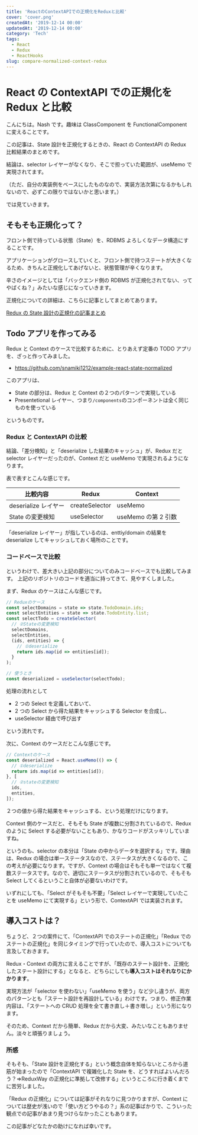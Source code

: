 ```yaml
---
title: 'ReactのContextAPIでの正規化をReduxと比較'
cover: 'cover.png'
createdAt: '2019-12-14 00:00'
updatedAt: '2019-12-14 00:00'
category: 'Tech'
tags:
  - React
  - Redux
  - ReactHooks
slug: compare-normalized-context-redux
---
```


# React の ContextAPI での正規化を Redux と比較

こんにちは。Nash です。趣味は ClassComponent を FunctionalComponent に変えることです。

この記事は、State 設計を正規化するときの、React の ContextAPI の Redux 比較結果のまとめです。

結論は、selector レイヤーがなくなり、そこで担っていた範囲が、useMemo で実現されてます。

（ただ、自分の実装例をベースにしたものなので、実装方法次第になるかもしれないので、必ずこの限りではないかと思います。）

では見ていきます。

## そもそも正規化って？

フロント側で持っている状態（State）を、RDBMS よろしくなデータ構造にすることです。

アプリケーションがグロースしていくと、フロント側で持つステートが大きくなるため、きちんと正規化してあげないと、状態管理が辛くなります。

辛さのイメージとしては「バックエンド側の RDBMS が正規化されてない、ってやばくね？」みたいな感じになっていきます。

正規化についての詳細は、こちらに記事としてまとめてあります。

[Redux の State 設計の正規化の記事まとめ](./investigate-redux-state-architecture)

## Todo アプリを作ってみる

Redux と Context のケースで比較するために、とりあえず定番の TODO アプリを、ざっと作ってみました。

- https://github.com/snamiki1212/example-react-state-normalized

このアプリは、

- State の部分は、Redux と Context の２つのパターンで実現している
- Presentetional レイヤー、つまり`/components`のコンポーネントは全く同じものを使っている

というものです。

### Redux と ContextAPI の比較

結論、「差分検知」と「deserialize した結果のキャッシュ」が、Redux だと selector レイヤーだったのが、Context だと useMemo で実現されるようになります。

表で表すとこんな感じです。

| 比較内容             | Redux          | Context             |
| -------------------- | -------------- | ------------------- |
| deserialize レイヤー | createSelector | useMemo             |
| State の変更検知     | useSelector    | useMemo の第 2 引数 |

「deserialize レイヤー」が指しているのは、enttiy/domain の結果を deserialize してキャッシュしておく場所のことです。

### コードベースで比較

というわけで、差大きい上記の部分についてのみコードベースでも比較してみます。
上記のリポジトリのコードを適当に持ってきて、見やすくしました。

まず、Redux のケースはこんな感じです。

```ts
// Reduxのケース
const selectDomains = state => state.TodoDomain.ids;
const selectEntities = state => state.TodoEntity.list;
const selectTodo = createSelector(
  // ②Stateの変更検知
  selectDomains,
  selectEntities,
  (ids, entities) => {
    // ①deserialize
    return ids.map(id => entities[id]);
  }
);

// 使うとき
const deserialized = useSelector(selectTodo);
```

処理の流れとして

- 2 つの Select を定義しておいて、
- 2 つの Select から得た結果をキャッシュする Selector を合成し、
- useSelector 経由で呼び出す

という流れです。

次に、Context のケースだとこんな感じです。

```ts
// Contextのケース
const deserialized = React.useMemo(() => {
  // ①deserialize
  return ids.map(id => entities[id]);
}, [
  // ②stateの変更検知
  ids,
  entities,
]);
```

２つの値から得た結果をキャッシュする、という処理だけになります。

Context 側のケースだと、そもそも State が複数に分割されているので、Redux のように Select する必要がないこともあり、かなりコードがスッキリしていますね。

というのも、selector の本分は「State の中からデータを選択する」です。理由は、Redux の場合は単一ステータスなので、ステータスが大きくなるので、この考えが必要になります。ですが、Context の場合はそもそも単一ではなくて複数ステータスです。なので、適切にステータスが分割されているので、そもそも Select してくるということ自体が必要ないわけです。

いずれにしても、「Select がそもそも不要」「Select レイヤーで実現していたことを useMemo にて実現する」という形で、ContextAPI では実装されます。

## 導入コストは？

ちょうど、２つの案件にて、「ContextAPI でのステートの正規化」「Redux でのステートの正規化」を同じタイミングで行っていたので、導入コストについても言及しておきます。

Redux・Context の両方に言えることですが、「既存のステート設計を、正規化したステート設計にする」となると、どちらにしても**導入コストはそれなりにかかります**。

実現方法が「selector を使わない」「useMemo を使う」など少し違うが、両方のパターンとも「ステート設計を再設計している」わけです。つまり、修正作業内容は、「ステートへの CRUD 処理を全て書き直し＋書き増し」という形になります。

そのため、Context だから簡単、Redux だから大変、みたいなこともありません。淡々と頑張りましょう。

### 所感

そもそも、「State 設計を正規化する」という概念自体を知らないところから道筋が始まったので「ContextAPI で複雑化した State を、どうすればよいんだろう？⇒ReduxWay の正規化に準拠して改修する」というところに行き着くまでに苦労しました。

「Redux の正規化」については記事がそれなりに見つかりますが、Context については歴史が浅いので「使い方どうやるの？」系の記事ばかりで、こういった観点での記事があまり見つけらなかったこともあります。

この記事がどなたかの助けになれば幸いです。
